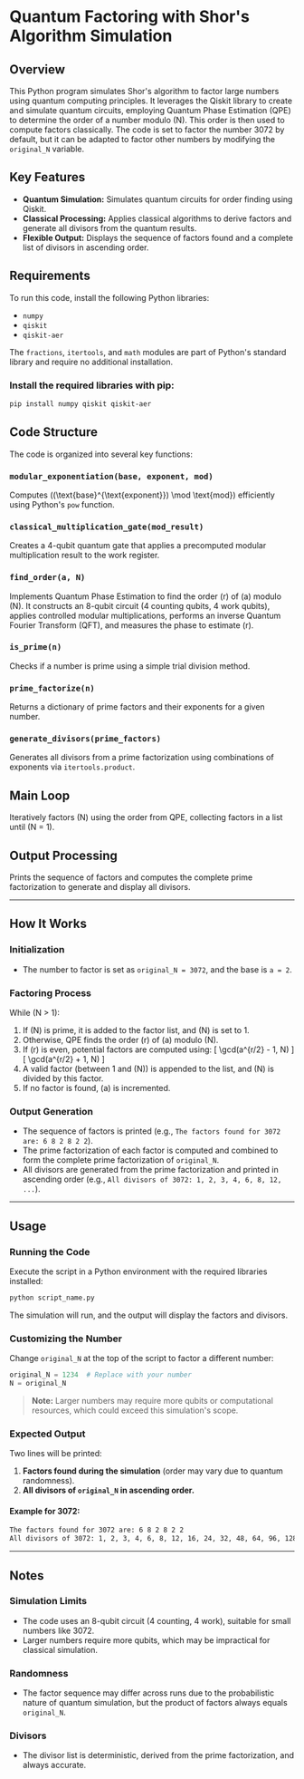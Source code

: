 # Quantum Factoring with Shor's Algorithm Simulation

## Overview
This Python program simulates Shor's algorithm to factor large numbers using quantum computing principles. It leverages the Qiskit library to create and simulate quantum circuits, employing Quantum Phase Estimation (QPE) to determine the order of a number modulo \(N\). This order is then used to compute factors classically. The code is set to factor the number 3072 by default, but it can be adapted to factor other numbers by modifying the `original_N` variable.

## Key Features
- **Quantum Simulation:** Simulates quantum circuits for order finding using Qiskit.
- **Classical Processing:** Applies classical algorithms to derive factors and generate all divisors from the quantum results.
- **Flexible Output:** Displays the sequence of factors found and a complete list of divisors in ascending order.

## Requirements
To run this code, install the following Python libraries:
- `numpy`
- `qiskit`
- `qiskit-aer`

The `fractions`, `itertools`, and `math` modules are part of Python's standard library and require no additional installation.

### Install the required libraries with pip:
```bash
pip install numpy qiskit qiskit-aer
```

## Code Structure
The code is organized into several key functions:

### `modular_exponentiation(base, exponent, mod)`
Computes \((\text{base}^{\text{exponent}}) \mod \text{mod}\) efficiently using Python's `pow` function.

### `classical_multiplication_gate(mod_result)`
Creates a 4-qubit quantum gate that applies a precomputed modular multiplication result to the work register.

### `find_order(a, N)`
Implements Quantum Phase Estimation to find the order \(r\) of \(a\) modulo \(N\). It constructs an 8-qubit circuit (4 counting qubits, 4 work qubits), applies controlled modular multiplications, performs an inverse Quantum Fourier Transform (QFT), and measures the phase to estimate \(r\).

### `is_prime(n)`
Checks if a number is prime using a simple trial division method.

### `prime_factorize(n)`
Returns a dictionary of prime factors and their exponents for a given number.

### `generate_divisors(prime_factors)`
Generates all divisors from a prime factorization using combinations of exponents via `itertools.product`.

## Main Loop
Iteratively factors \(N\) using the order from QPE, collecting factors in a list until \(N = 1\).

## Output Processing
Prints the sequence of factors and computes the complete prime factorization to generate and display all divisors.

---

## How It Works
### **Initialization**
- The number to factor is set as `original_N = 3072`, and the base is `a = 2`.

### **Factoring Process**
While \(N > 1\):
1. If \(N\) is prime, it is added to the factor list, and \(N\) is set to 1.
2. Otherwise, QPE finds the order \(r\) of \(a\) modulo \(N\).
3. If \(r\) is even, potential factors are computed using:
   \[
\gcd(a^{r/2} - 1, N)
\]
\[
\gcd(a^{r/2} + 1, N)
\]
4. A valid factor (between 1 and \(N\)) is appended to the list, and \(N\) is divided by this factor.
5. If no factor is found, \(a\) is incremented.

### **Output Generation**
- The sequence of factors is printed (e.g., `The factors found for 3072 are: 6 8 2 8 2 2`).
- The prime factorization of each factor is computed and combined to form the complete prime factorization of `original_N`.
- All divisors are generated from the prime factorization and printed in ascending order (e.g., `All divisors of 3072: 1, 2, 3, 4, 6, 8, 12, ...`).

---

## Usage
### **Running the Code**
Execute the script in a Python environment with the required libraries installed:
```bash
python script_name.py
```
The simulation will run, and the output will display the factors and divisors.

### **Customizing the Number**
Change `original_N` at the top of the script to factor a different number:
```python
original_N = 1234  # Replace with your number
N = original_N
```
> **Note:** Larger numbers may require more qubits or computational resources, which could exceed this simulation's scope.

### **Expected Output**
Two lines will be printed:
1. **Factors found during the simulation** (order may vary due to quantum randomness).
2. **All divisors of `original_N` in ascending order.**

#### **Example for 3072:**
```bash
The factors found for 3072 are: 6 8 2 8 2 2
All divisors of 3072: 1, 2, 3, 4, 6, 8, 12, 16, 24, 32, 48, 64, 96, 128, 192, 256, 384, 512, 768, 1024, 1536, 3072
```

---

## Notes
### **Simulation Limits**
- The code uses an 8-qubit circuit (4 counting, 4 work), suitable for small numbers like 3072.
- Larger numbers require more qubits, which may be impractical for classical simulation.

### **Randomness**
- The factor sequence may differ across runs due to the probabilistic nature of quantum simulation, but the product of factors always equals `original_N`.

### **Divisors**
- The divisor list is deterministic, derived from the prime factorization, and always accurate.

